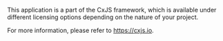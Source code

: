 This application is a part of the CxJS framework, which is available under
different licensing options depending on the nature of your project.

For more information, please refer to https://cxjs.io.



